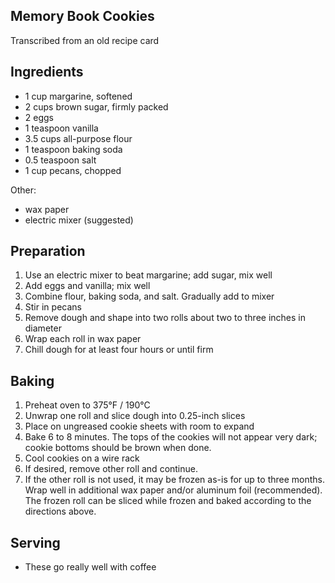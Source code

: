 ## Memory Book Cookies
Transcribed from an old recipe card

## Ingredients

- 1 cup margarine, softened
- 2 cups brown sugar, firmly packed
- 2 eggs
- 1 teaspoon vanilla
- 3.5 cups all-purpose flour
- 1 teaspoon baking soda
- 0.5 teaspoon salt
- 1 cup pecans, chopped

Other:
- wax paper
- electric mixer (suggested)

## Preparation
1. Use an electric mixer to beat margarine; add sugar, mix well
2. Add eggs and vanilla; mix well
3. Combine flour, baking soda, and salt. Gradually add to mixer
4. Stir in pecans
5. Remove dough and shape into two rolls about two to three inches in diameter
6. Wrap each roll in wax paper
7. Chill dough for at least four hours or until firm

## Baking
1. Preheat oven to 375&deg;F / 190&deg;C
2. Unwrap one roll and slice dough into 0.25-inch slices
3. Place on ungreased cookie sheets with room to expand
4. Bake 6 to 8 minutes. The tops of the cookies will not appear very dark; cookie bottoms should be brown when done.  
5. Cool cookies on a wire rack
6. If desired, remove other roll and continue.
7. If the other roll is not used, it may be frozen as-is for up to three months. Wrap well in additional wax paper and/or aluminum foil (recommended). The frozen roll can be sliced while frozen and baked according to the directions above. 

## Serving
- These go really well with coffee  
